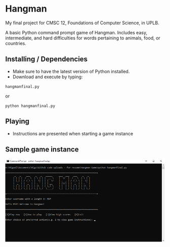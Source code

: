 # Hangman
My final project for CMSC 12, Foundations of Computer Science, in UPLB.

A basic Python command prompt game of Hangman. Includes easy, intermediate, and hard difficulties for words pertaining to animals, food, or countries.

## Installing / Dependencies
- Make sure to have the latest version of Python installed.
- Download and execute by typing:
```
hangmanfinal.py
```
or
```
python hangmanfinal.py
```

## Playing
- Instructions are presented when starting a game instance

## Sample game instance
![alt text](https://github.com/mspardinas/Hangman/blob/master/readme-img/hangman-cmd.png)
